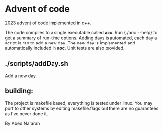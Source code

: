 # Advent of code

2023 advent of code implemented in c++.

The code compiles to a single executable called **aoc**.
Run {./aoc --help} to get a summary of run-time options.
Adding days is automated, each day a script is ran to add a new day.
The new day is implemented and automatically included in **aoc**.
Unit tests are also provided.

## ./scripts/addDay.sh
Add a new day.

## building:
The project is makefile based, everything is tested under linux.
You may port to other systems by editing makefile.flags but there are no guarantees as I've never done it.

By Abed Na'aran
